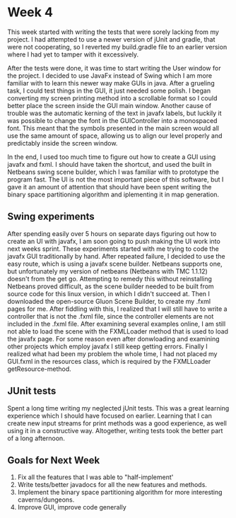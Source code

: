 # Week 4

This week started with writing the tests that were sorely lacking from my project. I had attempted to use a newer version of jUnit and gradle, that were not cooperating, so I reverted my build.gradle file to an earlier version where I had yet to tamper with it excessively.  

After the tests were done, it was time to start writing the User window for the project. I decided to use JavaFx instead of Swing which I am more familiar with to learn this newer way make GUIs in java. After a grueling task, I could test things in the GUI, it just needed some polish. I began converting my screen printing method into a scrollable format so I could better place the screen inside the GUI main window. Another cause of trouble was the automatic kerning of the text in javafx labels, but luckily it was possible to change the font in the GUIController into a monospaced font. This meant that the symbols presented in the main screen would all use the same amount of space, allowing us to align our level properly and predictably inside the screen window.  

In the end, I used too much time to figure out how to create a GUI using javafx and fxml. I should have taken the shortcut, and used the built in Netbeans swing scene builder, which I was familiar with to prototype the program fast. The UI is not the most important piece of this software, but I gave it an amount of attention that should have been spent writing the binary space partitioning algorithm and iplementing it in map generation.

## Swing experiments

After spending easily over 5 hours on separate days figuring out how to create an UI with javafx, I am soon going to push making the UI work into next weeks sprint. These experiments started with me trying to code the javafx GUI traditionally by hand. After repeated failure, I decided to use the easy route, which is using a javafx scene builder. Netbeans supports one, but unfortunately my version of netbeans (Netbeans with TMC 1.1.12) doesn't from the get go. Attempting to remedy this without reinstalling Netbeans proved difficult, as the scene builder needed to be built from source code for this linux version, in which I didn't succeed at. Then I downloaded the open-source Gluon Scene Builder, to create my .fxml pages for me. After fiddling with this, I realized that I will still have to write a controller that is not the .fxml file, since the controller elements are not included in the .fxml file. After examining several examples online, I am still not able to load the scene with the FXMLLoader method that is used to load the javafx page. For some reason even after donwloading and examining other projects which employ javafx I still keep getting errors. Finally I realized what had been my problem the whole time, I had not placed my GUI.fxml in the resources class, which is required by the FXMLLoader getResource-method. 

## JUnit tests

Spent a long time writing my neglected jUnit tests. This was a great learning experience which I should have focused on earlier. Learning that I can create new input streams for print methods was a good experience, as well using it in a constructive way. Altogether, writing tests took the better part of a long afternoon.

## Goals for Next Week

1. Fix all the features that I was able to "half-implement'
2. Write tests/better javadocs for all the new features and methods.
3. Implement the binary space partitioning algorithm for more interesting caverns/dungeons.
4. Improve GUI, improve code generally

